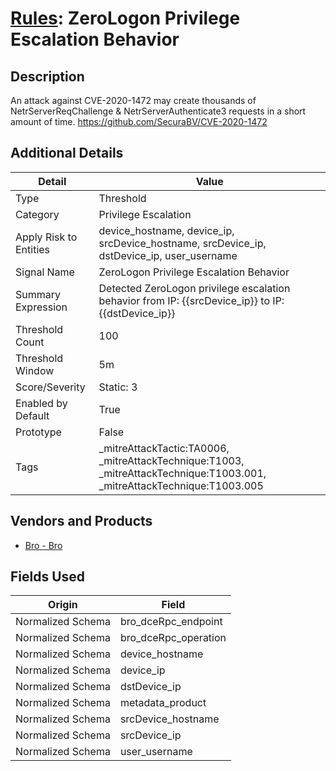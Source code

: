 # [Rules](README.md): ZeroLogon Privilege Escalation Behavior

## Description
An attack against CVE-2020-1472 may create thousands of NetrServerReqChallenge & NetrServerAuthenticate3 requests in a short amount of time. https://github.com/SecuraBV/CVE-2020-1472

## Additional Details
|Detail|Value|
|----|----|
|Type|Threshold|
|Category|Privilege Escalation|
|Apply Risk to Entities|device_hostname, device_ip, srcDevice_hostname, srcDevice_ip, dstDevice_ip, user_username|
|Signal Name|ZeroLogon Privilege Escalation Behavior|
|Summary Expression|Detected ZeroLogon privilege escalation behavior from IP: {{srcDevice_ip}} to IP: {{dstDevice_ip}}|
|Threshold Count|100|
|Threshold Window|5m|
|Score/Severity|Static: 3|
|Enabled by Default|True|
|Prototype|False|
|Tags|_mitreAttackTactic:TA0006, _mitreAttackTechnique:T1003, _mitreAttackTechnique:T1003.001, _mitreAttackTechnique:T1003.005|
## Vendors and Products
- [Bro - Bro](../products/37C866BF-72E1-470A-9072-EDB908F56951.md)


## Fields Used

|Origin|Field|
|----|----|
|Normalized Schema|bro_dceRpc_endpoint|
|Normalized Schema|bro_dceRpc_operation|
|Normalized Schema|device_hostname|
|Normalized Schema|device_ip|
|Normalized Schema|dstDevice_ip|
|Normalized Schema|metadata_product|
|Normalized Schema|srcDevice_hostname|
|Normalized Schema|srcDevice_ip|
|Normalized Schema|user_username|


